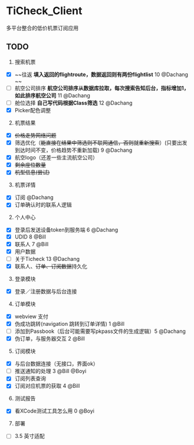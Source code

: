 TiCheck_Client
==============

多平台整合的低价机票订阅应用

TODO
---------------
1. 搜索机票
 - [x] ~~往返 **填入返回的flightroute，数据返回则有两份flightlist**  10 @Dachang ~~
 - [ ] 航空公司排序 **航空公司排序从数据库拉取，每次搜索告知后台，指标增加1，如此排序航空公司** 11 @Dachang
 - [ ] 舱位选择 **自己写代码根据Class筛选** 12 @Dachang
 - [x] Picker配色调整
2. 机票结果
 - [x] ~~价格走势网络问题~~
 - [x] 筛选优化（~~能直接在结果中筛选则不联网通信，否则就重新搜索~~）(只要出发到达时间不变，价格趋势不重新加载) 9 @Dachang
 - [x] 航空logo（还差一些主流航空公司）
 - [x] ~~剩余座位数量~~
 - [x] ~~机型信息(尝试)~~
3. 机票详情
 - [x] 订阅 @Dachang
 - [x] 订单确认时的联系人逻辑
2. 个人中心
 - [x] 登录后发送设备token到服务端 6 @Dachang
 - [x] UDID  8 @Bill
 - [x] 联系人 7 @Bill
 - [x] 用户数据
 - [ ] 关于Ticheck 13 @Dachang
 - [x] 联系人、~~订单、订阅数据~~持久化
3. 登录模块
 - [x] 登录／注册数据与后台连接
4. 订单模块
 - [x] webview 支付
 - [x] 伪成功跳转(navigation 跳转到订单详情) 1 @Bill
 - [ ] 添加到Passbook（后台可能需要写pkpass文件的生成逻辑）5  @Dachang
 - [x] 伪订单，与服务器交互 2 @Bill
5. 订阅模块
 - [x] 与后台数据连接（无接口，界面ok）
 - [ ] 推送通知的处理 3 @Bill @Boyi
 - [x] 订阅列表查询
 - [x] 订阅对应机票的获取 4 @Bill
6. 测试报告
 - [x] 看XCode测试工具怎么用 0 @Boyi
7. 部署
 - [ ] 3.5 英寸适配
